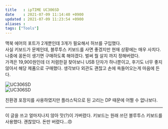 ```yaml
---
title   : ipTIME UC306SD 
date    : 2021-07-09 11:14:40 +0900
updated : 2021-07-09 11:23:54 +0900
aliases : 
tags: ["Tools"]
---
```


맥북 에어의 포트가 2개뿐인데 3개가 필요해서 허브를 구입했다.  
사실 키보드가 문제인데, 블루투스 키보드를 사면 좋겠지만 현재 상황에는 매우 사치다. 나중에 꽁돈이 생기면 구매하도록 해야겠다. 벌써 뭘 살지 까지 정해버렸다.  
가격은 19,900원인데 더 저렴한걸 찾아보니 USB 단자가 하나뿐이고, 후기도 너무 좋지 않아서 해당 제품으로 구매했다. 생각보다 외관도 괜찮고 손에 쏙들어오는게 마음에 든다.   

![UC306SD](https://user-images.githubusercontent.com/6129764/125014001-cdb0ac00-e0a7-11eb-82bd-12e2fec583c3.jpg)  
![UC306SD](https://user-images.githubusercontent.com/6129764/125013967-bf629000-e0a7-11eb-92a2-f6be582b97d8.jpg)

친환경 포장지를 사용하였지만 플라스틱으로 된 고리는 DP 때문에 어쩔 수 없나보다. 

---
이 글을 쓰고 얼마지나지 않아 맛(?)이 가버렸다. 키보드는 원래 쓰던 블루투스 키보드를 사용했다. 괜찮았다. 돈만 버렸다...😠
